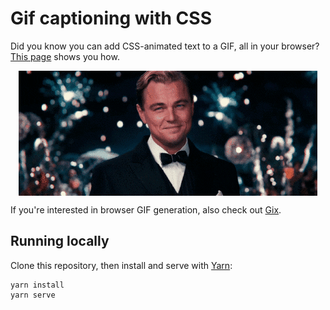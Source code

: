 # Gif captioning with CSS

Did you know you can add CSS-animated text to a GIF, all in your browser?
[This page](https://zulko.github.io/gif-captioning-with-css/) shows you how.

<p align="center">
  <img align='center' src='public/finalResult.gif'/>
</p>

If you're interested in browser GIF generation, also check out [Gix](https://github.com/Zulko/gix).

## Running locally

Clone this repository, then install and serve with [Yarn](https://classic.yarnpkg.com/en/docs/install#debian-stable):

```
yarn install
yarn serve
```

